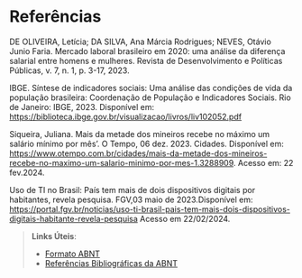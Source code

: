 # Referências

DE OLIVEIRA, Letícia; DA SILVA, Ana Márcia Rodrigues; NEVES, Otávio Junio Faria. Mercado laboral brasileiro em 2020: uma análise da diferença salarial entre homens e mulheres. Revista de Desenvolvimento e Políticas Públicas, v. 7, n. 1, p. 3-17, 2023.

IBGE.  Síntese de indicadores sociais: Uma análise das condições de vida da população brasileira: Coordenação de População e Indicadores Sociais. Rio de Janeiro: IBGE, 2023.
Disponível em: https://biblioteca.ibge.gov.br/visualizacao/livros/liv102052.pdf

Siqueira, Juliana. Mais da metade dos mineiros recebe no máximo um salário mínimo por mês’. O Tempo, 06 dez. 2023. Cidades.  Disponível em: https://www.otempo.com.br/cidades/mais-da-metade-dos-mineiros-recebe-no-maximo-um-salario-minimo-por-mes-1.3288909.
Acesso em: 22 fev.2024.

Uso de TI no Brasil: País tem mais de dois dispositivos digitais por habitantes, revela pesquisa. FGV,03 maio de 2023.Disponível em: https://portal.fgv.br/noticias/uso-ti-brasil-pais-tem-mais-dois-dispositivos-digitais-habitante-revela-pesquisa
 Acesso em 22/02/2024.


> **Links Úteis**:
> - [Formato ABNT](https://www.normastecnicas.com/abnt/trabalhos-academicos/referencias/)
> - [Referências Bibliográficas da ABNT](https://comunidade.rockcontent.com/referencia-bibliografica-abnt/)
